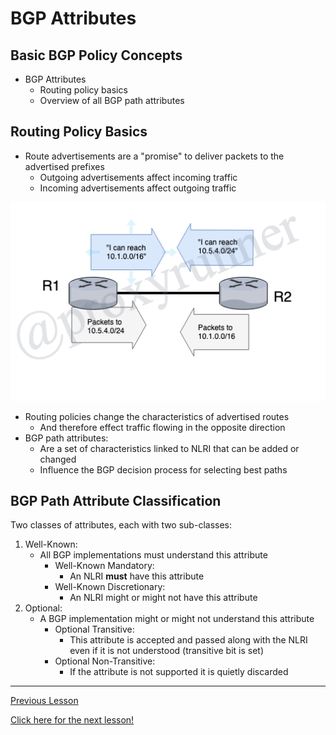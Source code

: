 # BGP Attributes

## Basic BGP Policy Concepts

* BGP Attributes
    + Routing policy basics
    + Overview of all BGP path attributes

## Routing Policy Basics

* Route advertisements are a "promise" to deliver packets to the advertised prefixes
    + Outgoing advertisements affect incoming traffic
    + Incoming advertisements affect outgoing traffic

![BGP Policy](../../../img/bgp-policy.png)

* Routing policies change the characteristics of advertised routes
    + And therefore effect traffic flowing in the opposite direction
* BGP path attributes:
    - Are a set of characteristics linked to NLRI that can be added or changed 
    - Influence the BGP decision process for selecting best paths

## BGP Path Attribute Classification

Two classes of attributes, each with two sub-classes:

1. Well-Known:
    * All BGP implementations must understand this attribute
        +  Well-Known Mandatory:
            - An NLRI __must__ have this attribute
        + Well-Known Discretionary:
            - An NLRI might or might not have this attribute
2. Optional:
    * A BGP implementation might or might not understand this attribute
        + Optional Transitive:
            - This attribute is accepted and passed along with the NLRI even if it is not  understood (transitive bit is set)
        + Optional Non-Transitive:
            - If the attribute is not supported it is quietly discarded


---

[Previous Lesson](./6.1.md)

[Click here for the next lesson!](./#.md)
